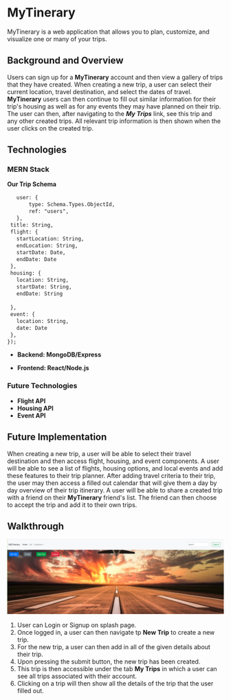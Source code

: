 # MyTinerary
MyTinerary is a web application that allows you to plan, customize, and visualize one or many of your trips.

## Background and Overview

 Users can sign up for a **MyTinerary** account and then view a gallery of trips that they have created. When creating a new trip, a user can select their current location, travel destination, and select the dates of travel. **MyTinerary** users can then continue to fill out similar information for their trip's housing as well as for any events they may have planned on their trip. The user can then, after navigating to the ***My Trips*** link, see this trip and any other created trips. All relevant trip information is then shown when the user clicks on the created trip.


## Technologies

 ### MERN Stack
**Our Trip Schema**
 ``` var Trip = mongoose.model("trip", {
    user: {
        type: Schema.Types.ObjectId,
        ref: "users",
    },
  title: String,
  flight: {
    startLocation: String,
    endLocation: String,
    startDate: Date,
    endDate: Date
  },
  housing: {
    location: String,
    startDate: String,
    endDate: String

  },
  event: {
    location: String,
    date: Date
  },
}); 
```
 - **Backend: MongoDB/Express**

 
 -  **Frontend: React/Node.js**
 ### Future Technologies
 - **Flight API**
  - **Housing API**
  - **Event API**

## Future Implementation
When creating a new trip, a user will be able to select their travel destination and then access flight, housing, and event components. A user will be able to see a list of flights, housing options, and local events and add these features to their trip planner. After adding travel criteria to their trip, the user may then access a filled out calendar that will give them a day by day overview of their trip itinerary. A user will be able to share a created trip with a friend on their **MyTinerary** friend's list. The friend can then choose to accept the trip and add it to their own trips.

## Walkthrough
![Image of Site](https://github.com/sanaanymoe/MyTinerary/blob/master/screen_shot_2020-07-10_at_11.09.58_am.png)
 1. User can Login or Signup on splash page.
 2. Once logged in, a user can then navigate tp **New Trip** to create a new trip.
 3. For the new trip, a user can then add in all of the given details about their trip.
 4. Upon pressing the submit button, the new trip has been created.
 5. This trip is then accessible under the tab **My Trips** in which a user can see all trips associated with their account.
 6. Clicking on a trip will then  show all the details of the trip that the user filled out. 




